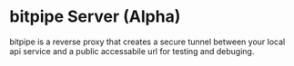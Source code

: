 # bitpipe Server (Alpha)

bitpipe is a reverse proxy that creates a secure tunnel between your local api service and a public accessabile url for testing and debuging.

